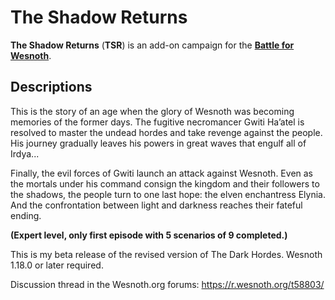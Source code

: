 The Shadow Returns
==================

**The Shadow Returns** (**TSR**) is an add-on campaign for the **[Battle for Wesnoth][1]**.

[1]: <https://www.wesnoth.org/>


Descriptions
------------

This is the story of an age when the glory of Wesnoth was becoming memories of the former days. The fugitive necromancer Gwiti Ha’atel is resolved to master the undead hordes and take revenge against the people. His journey gradually leaves his powers in great waves that engulf all of Irdya...

Finally, the evil forces of Gwiti launch an attack against Wesnoth. Even as the mortals under his command consign the kingdom and their followers to the shadows, the people turn to one last hope: the elven enchantress Elynia. And the confrontation between light and darkness reaches their fateful ending.

**(Expert level, only first episode with 5 scenarios of 9 completed.)**

This is my beta release of the revised version of The Dark Hordes.
Wesnoth 1.18.0 or later required.

Discussion thread in the Wesnoth.org forums: <https://r.wesnoth.org/t58803/>

